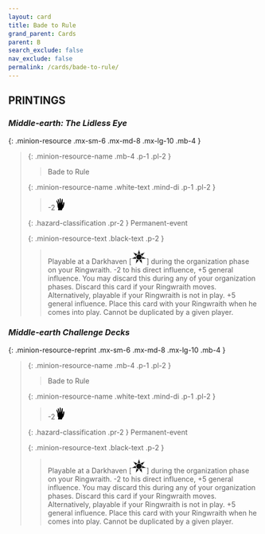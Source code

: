 ```yaml
---
layout: card
title: Bade to Rule
grand_parent: Cards
parent: B
search_exclude: false
nav_exclude: false
permalink: /cards/bade-to-rule/
---
```


## PRINTINGS


### _Middle-earth: The Lidless Eye_

{: .minion-resource .mx-sm-6 .mx-md-8 .mx-lg-10 .mb-4 }
> {: .minion-resource-name .mb-4 .p-1 .pl-2 }
> > <div class="hazard-mp"></div>
> > <div class="card-name">Bade to Rule</div>
>
> {: .minion-resource-name .white-text .mind-di .p-1 .pl-2 }
> > -2![](/assets/images/di.svg)
>
> {: .hazard-classification .pr-2 }
> Permanent-event
>
> {: .minion-resource-text .black-text .p-2 }
> > Playable at a Darkhaven \[![](/assets/images/dark-haven.svg)] during the organization phase on your Ringwraith. -2 to his direct influence, +5 general influence. You may discard this during any of your organization phases. Discard this card if your Ringwraith moves.  Alternatively, playable if your Ringwraith is not in play. +5 general influence. Place this card with your Ringwraith when he comes into play. Cannot be duplicated by a given player. 
> 

### _Middle-earth Challenge Decks_

{: .minion-resource-reprint .mx-sm-6 .mx-md-8 .mx-lg-10 .mb-4 }
> {: .minion-resource-name .mb-4 .p-1 .pl-2 }
> > <div class="hazard-mp"></div>
> > <div class="card-name">Bade to Rule</div>
>
> {: .minion-resource-name .white-text .mind-di .p-1 .pl-2 }
> > -2![](/assets/images/di.svg)
>
> {: .hazard-classification .pr-2 }
> Permanent-event
>
> {: .minion-resource-text .black-text .p-2 }
> > Playable at a Darkhaven \[![](/assets/images/dark-haven.svg)] during the organization phase on your Ringwraith. -2 to his direct influence, +5 general influence. You may discard this during any of your organization phases. Discard this card if your Ringwraith moves.  Alternatively, playable if your Ringwraith is not in play. +5 general influence. Place this card with your Ringwraith when he comes into play. Cannot be duplicated by a given player. 
> 
